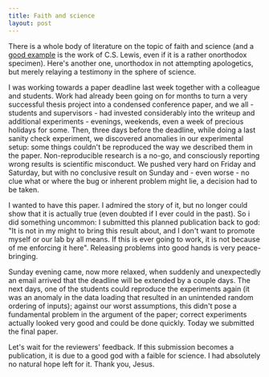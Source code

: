 ```yaml
---
title: Faith and science
layout: post
---
```


There is a whole body of literature on the topic of faith and science (and a [good example](https://en.wikipedia.org/wiki/Mere_Christianity) is the work of C.S. Lewis, even if it is a rather onorthodox specimen). Here's another one, unorthodox in not attempting apologetics, but merely relaying a testimony in the sphere of science.

I was working towards a paper deadline last week together with a colleague and students. Work had already been going on for months to turn a very successful thesis project into a condensed conference paper, and we all - students and supervisors - had invested considerably into the writeup and additional experiments - evenings, weekends, even a week of precious holidays for some. Then, three days before the deadline, while doing a last sanity check experiment, we discovered anomalies in our experimental setup: some things couldn't be reproduced the way we described them in the paper. Non-reproducible research is a no-go, and consciously reporting wrong results is scientific misconduct. We pushed very hard on Friday and  Saturday, but with no conclusive result on Sunday and - even worse - no clue what or where the bug or inherent problem might lie, a decision had to be taken. 

I wanted to have this paper. I admired the story of it, but no longer could show that it is actually true (even doubted if I ever could in the past). So i did something uncommon: I submitted this planned publication back to god: "It is not in my might to bring this result about, and I don't want to promote myself or our lab by all means. If this is ever going to work, it is not because of me enforcing it here". Releasing problems into good hands is very peace-bringing. 

Sunday evening came, now more relaxed, when suddenly and unexpectedly an email arrived that the deadline will be extended by a couple days. The next days, one of the students could reproduce the experiments again (it was an anomaly in the data loading that resulted in an unintended random ordering of inputs); against our worst assumptions, this didn't pose a fundamental problem in the argument of the paper; correct experiments actually looked very good and could be done quickly. Today we submitted the final paper.

Let's wait for the reviewers' feedback. If this submission becomes a publication, it is due to a good god with a faible for science. I had absolutely no natural hope left for it. Thank you, Jesus.
